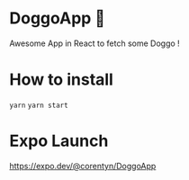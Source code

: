 # DoggoApp 🐶

Awesome App in React to fetch some Doggo !

# How to install

`yarn`
`yarn start`

# Expo Launch

https://expo.dev/@corentyn/DoggoApp
